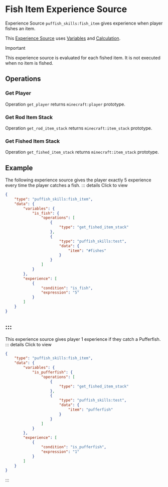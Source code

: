 # Fish Item Experience Source

Experience Source `puffish_skills:fish_item` gives experience when player fishes an item.

This [Experience Source](/creators/configuration/experience-sources/experience-source) uses [Variables](/creators/configuration/calculations/variables) and [Calculation](/creators/configuration/calculations/calculation).

> [!IMPORTANT]
> This experience source is evaluated for each fished item. It is not executed when no item is fished.

## Operations

### Get Player

Operation `get_player` returns `minecraft:player` prototype.

### Get Rod Item Stack

Operation `get_rod_item_stack` returns `minecraft:item_stack` prototype.

### Get Fished Item Stack

Operation `get_fished_item_stack` returns `minecraft:item_stack` prototype.


## Example

The following experience source gives the player exactly 5 experience every time the player catches a fish.
::: details Click to view
```json
{
	"type": "puffish_skills:fish_item",
	"data": {
		"variables": {
			"is_fish": {
				"operations": [
					{
						"type": "get_fished_item_stack"
					},
					{
						"type": "puffish_skills:test",
						"data": {
							"item": "#fishes"
						}
					}
				]
			}
		},
		"experience": [
			{
				"condition": "is_fish",
				"expression": "5"
			}
		]
	}
}
```
:::
---
This experience source gives player 1 experience if they catch a Pufferfish.
::: details Click to view
```json
{
	"type": "puffish_skills:fish_item",
	"data": {
		"variables": {
			"is_pufferfish": {
				"operations": [
					{
						"type": "get_fished_item_stack"
					},
					{
						"type": "puffish_skills:test",
						"data": {
							"item": "pufferfish"
						}
					}
				]
			}
		},
		"experience": [
			{
				"condition": "is_pufferfish",
				"expression": "1"
			}
		]
	}
}
```
:::